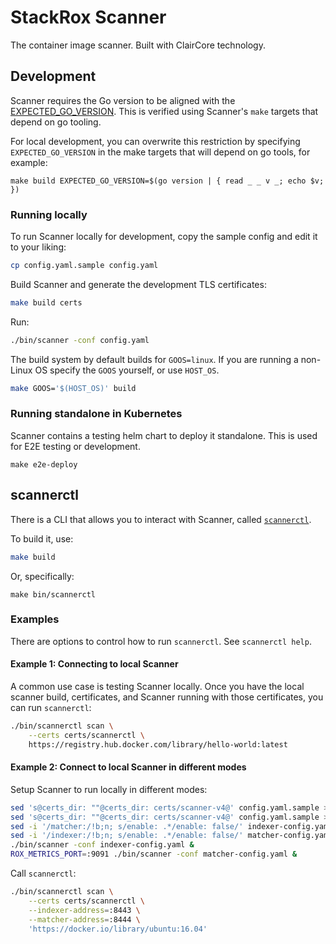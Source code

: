 # StackRox Scanner

The container image scanner.  Built with ClairCore technology.

## Development

Scanner requires the Go version to be aligned with the [EXPECTED_GO_VERSION](../EXPECTED_GO_VERSION).  This is verified using Scanner's `make` targets that depend on go tooling.

For local development, you can overwrite this restriction by specifying `EXPECTED_GO_VERSION` in the make targets that will depend on go tools, for example:

```
make build EXPECTED_GO_VERSION=$(go version | { read _ _ v _; echo $v; })
```

### Running locally

To run Scanner locally for development, copy the sample config and edit it to your liking:

```sh
cp config.yaml.sample config.yaml
```

Build Scanner and generate the development TLS certificates:

```sh
make build certs
```

Run:

```sh
./bin/scanner -conf config.yaml
```

The build system by default builds for `GOOS=linux`.  If you are running a non-Linux OS specify the `GOOS` yourself, or use `HOST_OS`.

```sh
make GOOS='$(HOST_OS)' build
```

### Running standalone in Kubernetes

Scanner contains a testing helm chart to deploy it standalone.  This is used for E2E testing or development.

```
make e2e-deploy
```

## scannerctl

There is a CLI that allows you to interact with Scanner, called [`scannerctl`](cmd/scannerctl/main.go).

To build it, use:

```sh
make build
```

Or, specifically:

```
make bin/scannerctl
```

### Examples

There are options to control how to run `scannerctl`.  See `scannerctl help`.

#### Example 1: Connecting to local Scanner 

A common use case is testing Scanner locally.  Once you have the local scanner build, certificates, and Scanner running with those certificates, you can run `scannerctl`:

```sh
./bin/scannerctl scan \
    --certs certs/scannerctl \
    https://registry.hub.docker.com/library/hello-world:latest
```



#### Example 2: Connect to local Scanner in different modes

Setup Scanner to run locally in different modes: 

```sh
sed 's@certs_dir: ""@certs_dir: certs/scanner-v4@' config.yaml.sample > matcher-config.yaml
sed 's@certs_dir: ""@certs_dir: certs/scanner-v4@' config.yaml.sample > indexer-config.yaml
sed -i '/matcher:/!b;n; s/enable: .*/enable: false/' indexer-config.yaml
sed -i '/indexer:/!b;n; s/enable: .*/enable: false/' matcher-config.yaml
./bin/scanner -conf indexer-config.yaml &
ROX_METRICS_PORT=:9091 ./bin/scanner -conf matcher-config.yaml &
```

Call `scannerctl`:

```sh
./bin/scannerctl scan \
    --certs certs/scannerctl \
    --indexer-address=:8443 \
    --matcher-address=:8444 \
    'https://docker.io/library/ubuntu:16.04'
```
